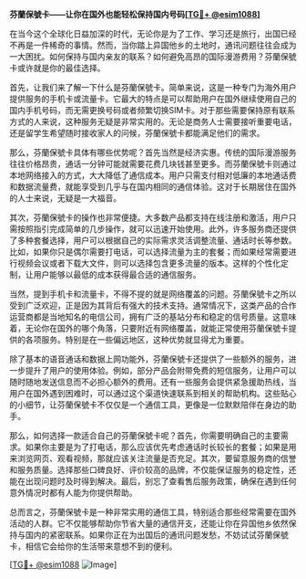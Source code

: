 **芬蘭保號卡——让你在国外也能轻松保持国内号码[[TG💪+ @esim1088](https://t.me/s/esim1088)]**

在当今这个全球化日益加深的时代，无论你是为了工作、学习还是旅行，出国已经不再是一件稀奇的事情。然而，当你踏上异国他乡的土地时，通讯问题往往会成为一大困扰。如何保持与国内亲友的联系？如何避免高昂的国际漫游费用？芬蘭保號卡或许就是你的最佳选择。

首先，让我们来了解一下什么是芬蘭保號卡。简单来说，这是一种专门为海外用户提供服务的手机卡或流量卡。它最大的特点是可以帮助用户在国外继续使用自己的国内手机号码，而无需更换号码或者频繁切换SIM卡。对于那些需要保持原有联系方式的人来说，这种服务无疑是非常实用的。无论是商务人士需要接听重要电话，还是留学生希望随时接收家人的问候，芬蘭保號卡都能满足他们的需求。

那么，芬蘭保號卡具体有哪些优势呢？首先当然是经济实惠。传统的国际漫游服务往往价格昂贵，通话一分钟可能就需要花费几块钱甚至更多。而芬蘭保號卡则通过本地网络接入的方式，大大降低了通信成本。用户只需支付相对低廉的本地通话费和数据流量费，就能享受到几乎与在国内相同的通信体验。这对于长期居住在国外的人士来说，无疑是一大福音。

其次，芬蘭保號卡的操作也非常便捷。大多数产品都支持在线注册和激活，用户只需按照指引完成简单的几步操作，就可以迅速开始使用。此外，许多服务商还提供了多种套餐选择，用户可以根据自己的实际需求灵活调整流量、通话时长等参数。比如，如果你只是偶尔需要打电话，可以选择流量为主的套餐；而如果经常需要进行视频会议或者下载大文件，则可以选择包含更多流量的版本。这样的个性化定制，让用户能够以最低的成本获得最合适的通信服务。

当然，提到手机卡和流量卡，不得不提的就是网络覆盖的问题。芬蘭保號卡之所以受到广泛欢迎，正是因为其背后有强大的技术支持。通常情况下，这类产品的合作运营商都是当地知名的电信公司，拥有广泛的基站分布和稳定的信号质量。这意味着，无论你在国外的哪个角落，只要附近有网络覆盖，就能正常使用芬蘭保號卡提供的各项服务。特别是在一些偏远地区，这种优势就显得尤为重要。

除了基本的语音通话和数据上网功能外，芬蘭保號卡还提供了一些额外的服务，进一步提升了用户的使用体验。例如，部分产品会附带免费的短信服务，让用户可以随时随地发送信息而不必担心额外的费用。还有一些服务会提供紧急援助热线，当用户在国外遇到困难时，可以通过这个渠道快速联系到相关的帮助机构。这些贴心的小细节，让芬蘭保號卡不仅仅是一个通信工具，更像是一位默默陪伴在身边的助手。

那么，如何选择一款适合自己的芬蘭保號卡呢？首先，你需要明确自己的主要需求。如果你主要是为了打电话，那么应该优先考虑通话时长较长的套餐；如果是用来浏览网页、观看视频，那就应该关注流量是否充足。其次，要留意服务商的信誉和服务质量。选择那些口碑良好、评价较高的品牌，不仅能保证服务的稳定性，还能在出现问题时及时得到解决。最后，别忘了查看售后服务政策，确保在遇到任何意外情况时都有人能为你提供帮助。

总而言之，芬蘭保號卡是一种非常实用的通信工具，特别适合那些经常需要在国外活动的人群。它不仅能够帮助你节省大量的通信开支，还能让你在异国他乡依然保持与国内的紧密联系。如果你正在为出国后的通讯问题发愁，不妨试试芬蘭保號卡，相信它会给你的生活带来意想不到的便利。

[[TG💪+ @esim1088](https://t.me/s/esim1088) ![Image](https://i.postimg.cc/4NQfJmqS/Snipaste-2025-05-13-00-14-12.png)]